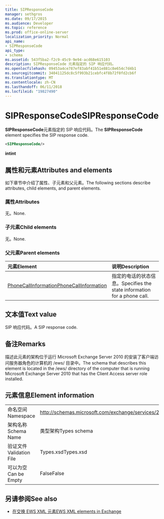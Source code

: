 ```yaml
---
title: SIPResponseCode
manager: sethgros
ms.date: 09/17/2015
ms.audience: Developer
ms.topic: reference
ms.prod: office-online-server
localization_priority: Normal
api_name:
- SIPResponseCode
api_type:
- schema
ms.assetid: 543f5ba2-f2c9-45c9-9e94-acd68e615103
description: SIPResponseCode 元素指定的 SIP 响应代码。
ms.openlocfilehash: 09453a4ce787ef83abf41b51e881c8e654c7d4b1
ms.sourcegitcommit: 34041125dc8c5f993b21cebfc4f8b72f0fd2cb6f
ms.translationtype: MT
ms.contentlocale: zh-CN
ms.lasthandoff: 06/11/2018
ms.locfileid: "19827490"
---
```

# <a name="sipresponsecode"></a><span data-ttu-id="a7af9-103">SIPResponseCode</span><span class="sxs-lookup"><span data-stu-id="a7af9-103">SIPResponseCode</span></span>

<span data-ttu-id="a7af9-104">**SIPResponseCode**元素指定的 SIP 响应代码。</span><span class="sxs-lookup"><span data-stu-id="a7af9-104">The **SIPResponseCode** element specifies the SIP response code.</span></span> 
  
```xml
<SIPResponseCode/>
```

 <span data-ttu-id="a7af9-105">**int**</span><span class="sxs-lookup"><span data-stu-id="a7af9-105">**int**</span></span>
## <a name="attributes-and-elements"></a><span data-ttu-id="a7af9-106">属性和元素</span><span class="sxs-lookup"><span data-stu-id="a7af9-106">Attributes and elements</span></span>

<span data-ttu-id="a7af9-107">如下章节中介绍了属性、子元素和父元素。</span><span class="sxs-lookup"><span data-stu-id="a7af9-107">The following sections describe attributes, child elements, and parent elements.</span></span>
  
### <a name="attributes"></a><span data-ttu-id="a7af9-108">属性</span><span class="sxs-lookup"><span data-stu-id="a7af9-108">Attributes</span></span>

<span data-ttu-id="a7af9-109">无。</span><span class="sxs-lookup"><span data-stu-id="a7af9-109">None.</span></span>
  
### <a name="child-elements"></a><span data-ttu-id="a7af9-110">子元素</span><span class="sxs-lookup"><span data-stu-id="a7af9-110">Child elements</span></span>

<span data-ttu-id="a7af9-111">无。</span><span class="sxs-lookup"><span data-stu-id="a7af9-111">None.</span></span>
  
### <a name="parent-elements"></a><span data-ttu-id="a7af9-112">父元素</span><span class="sxs-lookup"><span data-stu-id="a7af9-112">Parent elements</span></span>

|<span data-ttu-id="a7af9-113">**元素**</span><span class="sxs-lookup"><span data-stu-id="a7af9-113">**Element**</span></span>|<span data-ttu-id="a7af9-114">**说明**</span><span class="sxs-lookup"><span data-stu-id="a7af9-114">**Description**</span></span>|
|:-----|:-----|
|[<span data-ttu-id="a7af9-115">PhoneCallInformation</span><span class="sxs-lookup"><span data-stu-id="a7af9-115">PhoneCallInformation</span></span>](phonecallinformation.md) <br/> |<span data-ttu-id="a7af9-116">指定的电话的状态信息。</span><span class="sxs-lookup"><span data-stu-id="a7af9-116">Specifies the state information for a phone call.</span></span>  <br/> |
   
## <a name="text-value"></a><span data-ttu-id="a7af9-117">文本值</span><span class="sxs-lookup"><span data-stu-id="a7af9-117">Text value</span></span>

<span data-ttu-id="a7af9-118">SIP 响应代码。</span><span class="sxs-lookup"><span data-stu-id="a7af9-118">A SIP response code.</span></span>
  
## <a name="remarks"></a><span data-ttu-id="a7af9-119">备注</span><span class="sxs-lookup"><span data-stu-id="a7af9-119">Remarks</span></span>

<span data-ttu-id="a7af9-120">描述此元素的架构位于运行 Microsoft Exchange Server 2010 的安装了客户端访问服务器角色的计算机的 /ews/ 目录中。</span><span class="sxs-lookup"><span data-stu-id="a7af9-120">The schema that describes this element is located in the /ews/ directory of the computer that is running Microsoft Exchange Server 2010 that has the Client Access server role installed.</span></span>
  
## <a name="element-information"></a><span data-ttu-id="a7af9-121">元素信息</span><span class="sxs-lookup"><span data-stu-id="a7af9-121">Element information</span></span>

|||
|:-----|:-----|
|<span data-ttu-id="a7af9-122">命名空间</span><span class="sxs-lookup"><span data-stu-id="a7af9-122">Namespace</span></span>  <br/> |http://schemas.microsoft.com/exchange/services/2006/types  <br/> |
|<span data-ttu-id="a7af9-123">架构名称</span><span class="sxs-lookup"><span data-stu-id="a7af9-123">Schema Name</span></span>  <br/> |<span data-ttu-id="a7af9-124">类型架构</span><span class="sxs-lookup"><span data-stu-id="a7af9-124">Types schema</span></span>  <br/> |
|<span data-ttu-id="a7af9-125">验证文件</span><span class="sxs-lookup"><span data-stu-id="a7af9-125">Validation File</span></span>  <br/> |<span data-ttu-id="a7af9-126">Types.xsd</span><span class="sxs-lookup"><span data-stu-id="a7af9-126">Types.xsd</span></span>  <br/> |
|<span data-ttu-id="a7af9-127">可以为空</span><span class="sxs-lookup"><span data-stu-id="a7af9-127">Can be Empty</span></span>  <br/> |<span data-ttu-id="a7af9-128">False</span><span class="sxs-lookup"><span data-stu-id="a7af9-128">False</span></span>  <br/> |
   
## <a name="see-also"></a><span data-ttu-id="a7af9-129">另请参阅</span><span class="sxs-lookup"><span data-stu-id="a7af9-129">See also</span></span>



- [<span data-ttu-id="a7af9-130">在交换 EWS XML 元素</span><span class="sxs-lookup"><span data-stu-id="a7af9-130">EWS XML elements in Exchange</span></span>](ews-xml-elements-in-exchange.md)

